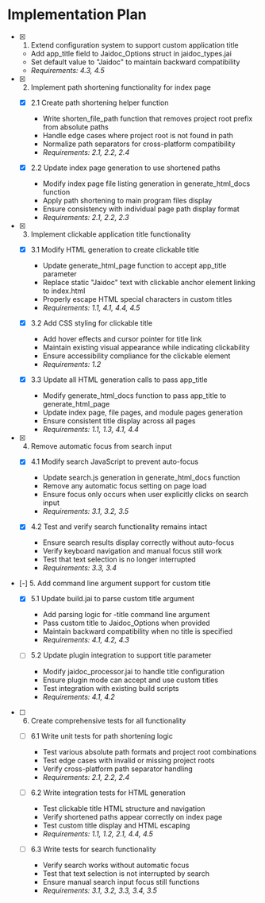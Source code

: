 # Implementation Plan

- [x] 1. Extend configuration system to support custom application title





  - Add app_title field to Jaidoc_Options struct in jaidoc_types.jai
  - Set default value to "Jaidoc" to maintain backward compatibility
  - _Requirements: 4.3, 4.5_

- [x] 2. Implement path shortening functionality for index page





  - [x] 2.1 Create path shortening helper function


    - Write shorten_file_path function that removes project root prefix from absolute paths
    - Handle edge cases where project root is not found in path
    - Normalize path separators for cross-platform compatibility
    - _Requirements: 2.1, 2.2, 2.4_

  - [x] 2.2 Update index page generation to use shortened paths


    - Modify index page file listing generation in generate_html_docs function
    - Apply path shortening to main program files display
    - Ensure consistency with individual page path display format
    - _Requirements: 2.1, 2.2, 2.3_

- [x] 3. Implement clickable application title functionality





  - [x] 3.1 Modify HTML generation to create clickable title


    - Update generate_html_page function to accept app_title parameter
    - Replace static "Jaidoc" text with clickable anchor element linking to index.html
    - Properly escape HTML special characters in custom titles
    - _Requirements: 1.1, 4.1, 4.4, 4.5_

  - [x] 3.2 Add CSS styling for clickable title


    - Add hover effects and cursor pointer for title link
    - Maintain existing visual appearance while indicating clickability
    - Ensure accessibility compliance for the clickable element
    - _Requirements: 1.2_

  - [x] 3.3 Update all HTML generation calls to pass app_title


    - Modify generate_html_docs function to pass app_title to generate_html_page
    - Update index page, file pages, and module pages generation
    - Ensure consistent title display across all pages
    - _Requirements: 1.1, 1.3, 4.1, 4.4_

- [x] 4. Remove automatic focus from search input





  - [x] 4.1 Modify search JavaScript to prevent auto-focus


    - Update search.js generation in generate_html_docs function
    - Remove any automatic focus setting on page load
    - Ensure focus only occurs when user explicitly clicks on search input
    - _Requirements: 3.1, 3.2, 3.5_

  - [x] 4.2 Test and verify search functionality remains intact


    - Ensure search results display correctly without auto-focus
    - Verify keyboard navigation and manual focus still work
    - Test that text selection is no longer interrupted
    - _Requirements: 3.3, 3.4_

- [-] 5. Add command line argument support for custom title



  - [x] 5.1 Update build.jai to parse custom title argument


    - Add parsing logic for -title command line argument
    - Pass custom title to Jaidoc_Options when provided
    - Maintain backward compatibility when no title is specified
    - _Requirements: 4.1, 4.2, 4.3_

  - [ ] 5.2 Update plugin integration to support title parameter


    - Modify jaidoc_processor.jai to handle title configuration
    - Ensure plugin mode can accept and use custom titles
    - Test integration with existing build scripts
    - _Requirements: 4.1, 4.2_

- [ ] 6. Create comprehensive tests for all functionality
  - [ ] 6.1 Write unit tests for path shortening logic
    - Test various absolute path formats and project root combinations
    - Test edge cases with invalid or missing project roots
    - Verify cross-platform path separator handling
    - _Requirements: 2.1, 2.2, 2.4_

  - [ ] 6.2 Write integration tests for HTML generation
    - Test clickable title HTML structure and navigation
    - Verify shortened paths appear correctly on index page
    - Test custom title display and HTML escaping
    - _Requirements: 1.1, 1.2, 2.1, 4.4, 4.5_

  - [ ] 6.3 Write tests for search functionality
    - Verify search works without automatic focus
    - Test that text selection is not interrupted by search
    - Ensure manual search input focus still functions
    - _Requirements: 3.1, 3.2, 3.3, 3.4, 3.5_
